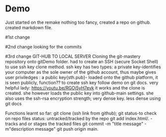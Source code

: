 # Demo
Just started on the remake nothing too fancy,
created a repo on github.
created markdown file.

#1st change

#2nd change
looking for the commits

#3rd change
GIT-HUB TO LOCAL SERVER
Cloning the git-mastery repository onto gitDemo folder.
had to create an SSH (secure Socket Shell) to use ssh key clone method.
ssh key has two types: a private key-identifies your computer as the sole owner of the github account, thus maybe gives user priviledges
                     : a public key{sth.pub}- loaded onto the github platform, it is seen publicly, function??
to create ssh key follow demo on git docs.
very helpful lady: https://youtu.be/RGOj5yH7evk 
it works and the clone is created.
she however loads the public key into github-main settings.
she also uses the ssh-rsa encryption strength; very dense key.
less dense using git docs

Functions learnt so far:
    git clone (ssh link from github);
    git status-to check on repo files status: untracked/tracked by the repo 
    git add index.html/. - tracks and or stages the tracked files
    git commit -m "title message" -m"description message"
    git push origin main.










